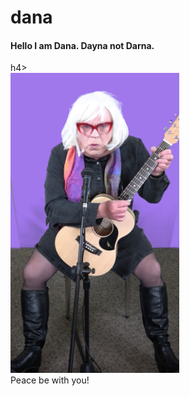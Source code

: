 # dana

<h4>Hello I am Dana. Dayna not Darna.</h4>h4><br>
<img src="DSH_Pursed.png" width="270" height="480"> <br>
Peace be with you!
